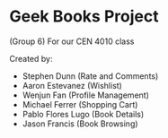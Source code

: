 # Geek Books Project
(Group 6) For our CEN 4010 class

Created by:

- Stephen Dunn (Rate and Comments)  
- Aaron Estevanez (Wishlist)  
- Wenjun Fan (Profile Management)  
- Michael Ferrer (Shopping Cart)  
- Pablo Flores Lugo (Book Details)  
- Jason Francis (Book Browsing)


